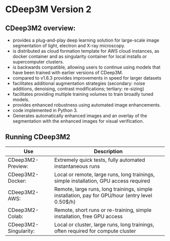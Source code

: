 # CDeep3M Version 2
[speedup]: https://giterdone.crbs.ucsd.edu/ncmir/cdeep3m_py3/-/wikis/Speed-up-processing-time
[validation]: https://giterdone.crbs.ucsd.edu/ncmir/cdeep3m_py3/-/wikis/Add-Validation-to-training
[transferlearning]: https://giterdone.crbs.ucsd.edu/ncmir/cdeep3m_py3/-/wikis/TransferLearning
[cdeep3mbiorxiv]: https://www.biorxiv.org/content/early/2018/06/21/353425
[cdeep3mnaturemethods]: https://rdcu.be/5zIF
[dockercdeep3m]: https://hub.docker.com/r/ncmir/cdeep3m



## CDeep3M2 overview:

 * provides a plug-and-play deep learning solution for large-scale image segmentation of light, electron and X-ray microscopy.
 * is distributed as cloud formation template for AWS cloud instances, as docker container and as singularity container for local installs or supercomputer clusters.
 * is backwards compatible, allowing users to continue using models that have been trained with earlier versions of CDeep3M.
 * compared to v1.6.3 provides improvements in speed for larger datasets
 * facilitates additional augmentation strategies (secondary: noise additions, denoising, contrast modifications; tertiary: re-sizing)
 * facilitates providing multiple training volumes to train broadly tuned models.
 * provides enhanced robustness using automated image enhancements.
 * code implemented in Python 3.
 * Generates automatically enhanced images and an overlay of the segmentation with the enhanced images for visual verification.

## Running CDeep3M2

|  Use | Description |
| ------ | ------ |
| CDeep3M2-Preview: | Extremely quick tests, fully automated instantaneous runs |
| CDeep3M2-Docker: | Local or remote, large runs, long trainings, simple installation, GPU access required | 
| CDeep3M2-AWS: | Remote, large runs, long trainings, simple installation, pay for GPU/hour (entry level 0.50$/h) | 
| CDeep3M2-Colab:  | Remote, short runs or re-training, simple installation, free GPU access | 
| CDeep3M2-Singularity: | Local or cluster, large runs, long trainings, often required for compute cluster | 
